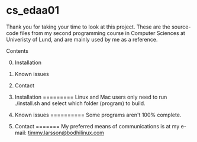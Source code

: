 cs_edaa01
=======

Thank you for taking your time to look at this project. These
are the source-code files from my second programming course in 
Computer Sciences at Univeristy of Lund, and are mainly used by 
me as a reference.

Contents

0. Installation
1. Known issues
2. Contact

0. Installation
=========
Linux and Mac users only need to run ./install.sh and select which 
folder (program) to build.

1. Known issues
==========
Some programs aren't 100% complete.

2. Contact
=======
My preferred means of communications is at my e-mail:
timmy.larsson@bodhilinux.com
